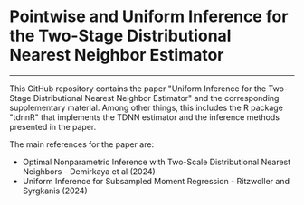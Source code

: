 # Pointwise and Uniform Inference for the Two-Stage Distributional Nearest Neighbor Estimator
---

This GitHub repository contains the paper "Uniform Inference for the Two-Stage Distributional Nearest Neighbor Estimator" and the corresponding supplementary material. Among other things, this includes the R package "tdnnR" that implements the TDNN estimator and the inference methods presented in the paper.

The main references for the paper are:
- Optimal Nonparametric Inference with Two-Scale Distributional Nearest Neighbors - Demirkaya et al (2024)
- Uniform Inference for Subsampled Moment Regression - Ritzwoller and Syrgkanis (2024)
